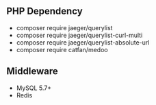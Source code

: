 ## PHP Dependency
* composer require jaeger/querylist
* composer require jaeger/querylist-curl-multi
* composer require jaeger/querylist-absolute-url
* composer require catfan/medoo

## Middleware
* MySQL 5.7+
* Redis
